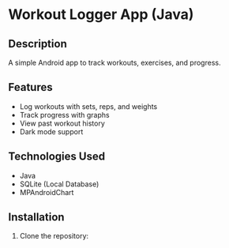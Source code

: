 # Workout Logger App (Java)
## Description
A simple Android app to track workouts, exercises, and progress.

## Features
- Log workouts with sets, reps, and weights
- Track progress with graphs
- View past workout history
- Dark mode support

## Technologies Used
- Java
- SQLite (Local Database)
- MPAndroidChart

## Installation
1. Clone the repository:
